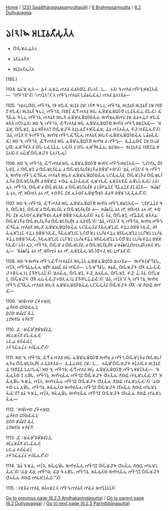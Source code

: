 
[Home](/) / [12S1 Sagāthāvaggasaṃyuttapāḷi](../../../12S1.md) / [6 Brahmasaṃyutta](../../6.md) / [6.2 Dutiyavagga](../6.2.md)

# 𑁬𑁇𑁨𑁇𑁪 𑀅𑀭𑀼𑀡𑀯𑀢𑀻𑀲𑀼𑀢𑁆𑀢

* 𑀩𑁆𑀭𑀳𑁆𑀫𑀲𑀁𑀬𑀼𑀢𑁆𑀢

* 𑀤𑀼𑀢𑀺𑀬𑀯𑀕𑁆𑀕

* 𑀅𑀭𑀼𑀡𑀯𑀢𑀻𑀲𑀼𑀢𑁆𑀢

(185.)

1104\. 𑀏𑀯𑀁 𑀫𑁂 𑀲𑀼𑀢𑀁—  𑀏𑀓𑀁 𑀲𑀫𑀬𑀁 𑀪𑀕𑀯𑀸 𑀲𑀸𑀯𑀢𑁆𑀣𑀺𑀬𑀁 𑀯𑀺𑀳𑀭𑀢𑀺…𑀧𑁂…  𑀢𑀢𑁆𑀭 𑀔𑁄 𑀪𑀕𑀯𑀸 𑀪𑀺𑀓𑁆𑀔𑀽 𑀆𑀫𑀦𑁆𑀢𑁂𑀲𑀺—  “𑀪𑀺𑀓𑁆𑀔𑀯𑁄”𑀢𑀺𑁇 “𑀪𑀤𑀦𑁆𑀢𑁂”𑀢𑀺 𑀢𑁂 𑀪𑀺𑀓𑁆𑀔𑀽 𑀪𑀕𑀯𑀢𑁄 𑀧𑀘𑁆𑀘𑀲𑁆𑀲𑁄𑀲𑀼𑀁𑁇 𑀪𑀕𑀯𑀸 𑀏𑀢𑀤𑀯𑁄𑀘—

1105\. “𑀪𑀽𑀢𑀧𑀼𑀩𑁆𑀩𑀁, 𑀪𑀺𑀓𑁆𑀔𑀯𑁂, 𑀭𑀸𑀚𑀸 𑀅𑀳𑁄𑀲𑀺 𑀅𑀭𑀼𑀡𑀯𑀸 𑀦𑀸𑀫𑁇 𑀭𑀜𑁆𑀜𑁄 𑀔𑁄 𑀧𑀦, 𑀪𑀺𑀓𑁆𑀔𑀯𑁂, 𑀅𑀭𑀼𑀡𑀯𑀢𑁄 𑀅𑀭𑀼𑀡𑀯𑀢𑀻 𑀦𑀸𑀫 𑀭𑀸𑀚𑀥𑀸𑀦𑀻 𑀅𑀳𑁄𑀲𑀺𑁇 𑀅𑀭𑀼𑀡𑀯𑀢𑀺𑀁 𑀔𑁄 𑀧𑀦, 𑀪𑀺𑀓𑁆𑀔𑀯𑁂, 𑀭𑀸𑀚𑀥𑀸𑀦𑀺𑀁 𑀲𑀺𑀔𑀻 𑀪𑀕𑀯𑀸 𑀅𑀭𑀳𑀁 𑀲𑀫𑁆𑀫𑀸𑀲𑀫𑁆𑀩𑀼𑀤𑁆𑀥𑁄 𑀉𑀧𑀦𑀺𑀲𑁆𑀲𑀸𑀬 𑀯𑀺𑀳𑀸𑀲𑀺𑁇 𑀲𑀺𑀔𑀺𑀲𑁆𑀲 𑀔𑁄 𑀧𑀦, 𑀪𑀺𑀓𑁆𑀔𑀯𑁂, 𑀪𑀕𑀯𑀢𑁄 𑀅𑀭𑀳𑀢𑁄 𑀲𑀫𑁆𑀫𑀸𑀲𑀫𑁆𑀩𑀼𑀤𑁆𑀥𑀲𑁆𑀲 𑀅𑀪𑀺𑀪𑀽𑀲𑀫𑁆𑀪𑀯𑀁 𑀦𑀸𑀫 𑀲𑀸𑀯𑀓𑀬𑀼𑀕𑀁 𑀅𑀳𑁄𑀲𑀺 𑀅𑀕𑁆𑀕𑀁 𑀪𑀤𑁆𑀤𑀬𑀼𑀕𑀁𑁇 𑀅𑀣 𑀔𑁄, 𑀪𑀺𑀓𑁆𑀔𑀯𑁂, 𑀲𑀺𑀔𑀻 𑀪𑀕𑀯𑀸 𑀅𑀭𑀳𑀁 𑀲𑀫𑁆𑀫𑀸𑀲𑀫𑁆𑀩𑀼𑀤𑁆𑀥𑁄 𑀅𑀪𑀺𑀪𑀼𑀁 𑀪𑀺𑀓𑁆𑀔𑀼𑀁 𑀆𑀫𑀦𑁆𑀢𑁂𑀲𑀺—  ‘𑀆𑀬𑀸𑀫, 𑀩𑁆𑀭𑀸𑀳𑁆𑀫𑀡, 𑀬𑁂𑀦 𑀅𑀜𑁆𑀜𑀢𑀭𑁄 𑀩𑁆𑀭𑀳𑁆𑀫𑀮𑁄𑀓𑁄 𑀢𑁂𑀦𑀼𑀧𑀲𑀗𑁆𑀓𑀫𑀺𑀲𑁆𑀲𑀸𑀫, 𑀬𑀸𑀯 𑀪𑀢𑁆𑀢𑀲𑁆𑀲 𑀓𑀸𑀮𑁄 𑀪𑀯𑀺𑀲𑁆𑀲𑀢𑀻’𑀢𑀺𑁇 ‘𑀏𑀯𑀁, 𑀪𑀦𑁆𑀢𑁂’𑀢𑀺 𑀔𑁄 𑀪𑀺𑀓𑁆𑀔𑀯𑁂, 𑀅𑀪𑀺𑀪𑀽 𑀪𑀺𑀓𑁆𑀔𑀼 𑀲𑀺𑀔𑀺𑀲𑁆𑀲 𑀪𑀕𑀯𑀢𑁄 𑀅𑀭𑀳𑀢𑁄 𑀲𑀫𑁆𑀫𑀸𑀲𑀫𑁆𑀩𑀼𑀤𑁆𑀥𑀲𑁆𑀲 𑀧𑀘𑁆𑀘𑀲𑁆𑀲𑁄𑀲𑀺𑁇 𑀅𑀣 𑀔𑁄, 𑀪𑀺𑀓𑁆𑀔𑀯𑁂, 𑀲𑀺𑀔𑀻 𑀪𑀕𑀯𑀸 𑀅𑀭𑀳𑀁 𑀲𑀫𑁆𑀫𑀸𑀲𑀫𑁆𑀩𑀼𑀤𑁆𑀥𑁄 𑀅𑀪𑀺𑀪𑀽 𑀘 𑀪𑀺𑀓𑁆𑀔𑀼—  𑀲𑁂𑀬𑁆𑀬𑀣𑀸𑀧𑀺 𑀦𑀸𑀫 𑀩𑀮𑀯𑀸 𑀧𑀼𑀭𑀺𑀲𑁄 𑀲𑀫𑀺𑀜𑁆𑀚𑀺𑀢𑀁 𑀯𑀸 𑀩𑀸𑀳𑀁 𑀧𑀲𑀸𑀭𑁂𑀬𑁆𑀬, 𑀧𑀲𑀸𑀭𑀺𑀢𑀁 𑀯𑀸 𑀩𑀸𑀳𑀁 𑀲𑀫𑀺𑀜𑁆𑀚𑁂𑀬𑁆𑀬; 𑀏𑀯𑀫𑁂𑀯—  𑀅𑀭𑀼𑀡𑀯𑀢𑀺𑀬𑀸 𑀭𑀸𑀚𑀥𑀸𑀦𑀺𑀬𑀸 𑀅𑀦𑁆𑀢𑀭𑀳𑀺𑀢𑀸 𑀢𑀲𑁆𑀫𑀺𑀁 𑀩𑁆𑀭𑀳𑁆𑀫𑀮𑁄𑀓𑁂 𑀧𑀸𑀢𑀼𑀭𑀳𑁂𑀲𑀼𑀁𑁇

1106\. 𑀅𑀣 𑀔𑁄, 𑀪𑀺𑀓𑁆𑀔𑀯𑁂, 𑀲𑀺𑀔𑀻 𑀪𑀕𑀯𑀸 𑀅𑀭𑀳𑀁 𑀲𑀫𑁆𑀫𑀸𑀲𑀫𑁆𑀩𑀼𑀤𑁆𑀥𑁄 𑀅𑀪𑀺𑀪𑀼𑀁 𑀪𑀺𑀓𑁆𑀔𑀼𑀁 𑀆𑀫𑀦𑁆𑀢𑁂𑀲𑀺—  ‘𑀧𑀝𑀺𑀪𑀸𑀢𑀼, 𑀩𑁆𑀭𑀸𑀳𑁆𑀫𑀡, 𑀢𑀁 𑀩𑁆𑀭𑀳𑁆𑀫𑀼𑀦𑁄 𑀘 𑀩𑁆𑀭𑀳𑁆𑀫𑀧𑀭𑀺𑀲𑀸𑀬 𑀘 𑀩𑁆𑀭𑀳𑁆𑀫𑀧𑀸𑀭𑀺𑀲𑀚𑁆𑀚𑀸𑀦𑀜𑁆𑀘 𑀥𑀫𑁆𑀫𑀻 𑀓𑀣𑀸’𑀢𑀺𑁇 ‘𑀏𑀯𑀁, 𑀪𑀦𑁆𑀢𑁂’𑀢𑀺 𑀔𑁄, 𑀪𑀺𑀓𑁆𑀔𑀯𑁂, 𑀅𑀪𑀺𑀪𑀽 𑀪𑀺𑀓𑁆𑀔𑀼 𑀲𑀺𑀔𑀺𑀲𑁆𑀲 𑀪𑀕𑀯𑀢𑁄 𑀅𑀭𑀳𑀢𑁄 𑀲𑀫𑁆𑀫𑀸𑀲𑀫𑁆𑀩𑀼𑀤𑁆𑀥𑀲𑁆𑀲 𑀧𑀝𑀺𑀲𑁆𑀲𑀼𑀢𑁆𑀯𑀸, 𑀩𑁆𑀭𑀳𑁆𑀫𑀸𑀦𑀜𑁆𑀘 𑀩𑁆𑀭𑀳𑁆𑀫𑀧𑀭𑀺𑀲𑀜𑁆𑀘 𑀩𑁆𑀭𑀳𑁆𑀫𑀧𑀸𑀭𑀺𑀲𑀚𑁆𑀚𑁂 𑀘 𑀥𑀫𑁆𑀫𑀺𑀬𑀸 𑀓𑀣𑀸𑀬 𑀲𑀦𑁆𑀤𑀲𑁆𑀲𑁂𑀲𑀺 𑀲𑀫𑀸𑀤𑀧𑁂𑀲𑀺 𑀲𑀫𑀼𑀢𑁆𑀢𑁂𑀚𑁂𑀲𑀺 𑀲𑀫𑁆𑀧𑀳𑀁𑀲𑁂𑀲𑀺𑁇 𑀢𑀢𑁆𑀭 𑀲𑀼𑀤𑀁, 𑀪𑀺𑀓𑁆𑀔𑀯𑁂, 𑀩𑁆𑀭𑀳𑁆𑀫𑀸 𑀘 𑀩𑁆𑀭𑀳𑁆𑀫𑀧𑀭𑀺𑀲𑀸 𑀘 𑀩𑁆𑀭𑀳𑁆𑀫𑀧𑀸𑀭𑀺𑀲𑀚𑁆𑀚𑀸 𑀘 𑀉𑀚𑁆𑀛𑀸𑀬𑀦𑁆𑀢𑀺 𑀔𑀺𑀬𑁆𑀬𑀦𑁆𑀢𑀺 𑀯𑀺𑀧𑀸𑀘𑁂𑀦𑁆𑀢𑀺—  ‘𑀅𑀘𑁆𑀙𑀭𑀺𑀬𑀁 𑀯𑀢, 𑀪𑁄, 𑀅𑀩𑁆𑀪𑀼𑀢𑀁 𑀯𑀢 𑀪𑁄, 𑀓𑀣𑀜𑁆𑀳𑀺 𑀦𑀸𑀫 𑀲𑀢𑁆𑀣𑀭𑀺 𑀲𑀫𑁆𑀫𑀼𑀔𑀻𑀪𑀽𑀢𑁂 𑀲𑀸𑀯𑀓𑁄 𑀥𑀫𑁆𑀫𑀁 𑀤𑁂𑀲𑁂𑀲𑁆𑀲𑀢𑀻’𑀢𑀺𑁇

1107\. 𑀅𑀣 𑀔𑁄, 𑀪𑀺𑀓𑁆𑀔𑀯𑁂, 𑀲𑀺𑀔𑀻 𑀪𑀕𑀯𑀸 𑀅𑀭𑀳𑀁 𑀲𑀫𑁆𑀫𑀸𑀲𑀫𑁆𑀩𑀼𑀤𑁆𑀥𑁄 𑀅𑀪𑀺𑀪𑀼𑀁 𑀪𑀺𑀓𑁆𑀔𑀼𑀁 𑀆𑀫𑀦𑁆𑀢𑁂𑀲𑀺—  ‘𑀉𑀚𑁆𑀛𑀸𑀬𑀦𑁆𑀢𑀺 𑀔𑁄 𑀢𑁂, 𑀩𑁆𑀭𑀸𑀳𑁆𑀫𑀡, 𑀩𑁆𑀭𑀳𑁆𑀫𑀸 𑀘 𑀩𑁆𑀭𑀳𑁆𑀫𑀧𑀭𑀺𑀲𑀸 𑀘 𑀩𑁆𑀭𑀳𑁆𑀫𑀧𑀸𑀭𑀺𑀲𑀚𑁆𑀚𑀸 𑀘—  𑀅𑀘𑁆𑀙𑀭𑀺𑀬𑀁 𑀯𑀢 𑀪𑁄, 𑀅𑀩𑁆𑀪𑀼𑀢𑀁 𑀯𑀢 𑀪𑁄, 𑀓𑀣𑀜𑁆𑀳𑀺 𑀦𑀸𑀫 𑀲𑀢𑁆𑀣𑀭𑀺 𑀲𑀫𑁆𑀫𑀼𑀔𑀻𑀪𑀽𑀢𑁂 𑀲𑀸𑀯𑀓𑁄 𑀥𑀫𑁆𑀫𑀁 𑀤𑁂𑀲𑁂𑀲𑁆𑀲𑀢𑀻𑀢𑀺𑁇 𑀢𑁂𑀦 𑀳𑀺 𑀢𑁆𑀯𑀁, 𑀩𑁆𑀭𑀸𑀳𑁆𑀫𑀡, 𑀪𑀺𑀬𑁆𑀬𑁄𑀲𑁄 𑀫𑀢𑁆𑀢𑀸𑀬 𑀩𑁆𑀭𑀳𑁆𑀫𑀸𑀦𑀜𑁆𑀘 𑀩𑁆𑀭𑀳𑁆𑀫𑀧𑀭𑀺𑀲𑀜𑁆𑀘 𑀩𑁆𑀭𑀳𑁆𑀫𑀧𑀸𑀭𑀺𑀲𑀚𑁆𑀚𑁂 𑀘 𑀲𑀁𑀯𑁂𑀚𑁂𑀳𑀻’𑀢𑀺𑁇 ‘𑀏𑀯𑀁, 𑀪𑀦𑁆𑀢𑁂’𑀢𑀺 𑀔𑁄, 𑀪𑀺𑀓𑁆𑀔𑀯𑁂, 𑀅𑀪𑀺𑀪𑀽 𑀪𑀺𑀓𑁆𑀔𑀼 𑀲𑀺𑀔𑀺𑀲𑁆𑀲 𑀪𑀕𑀯𑀢𑁄 𑀅𑀭𑀳𑀢𑁄 𑀲𑀫𑁆𑀫𑀸𑀲𑀫𑁆𑀩𑀼𑀤𑁆𑀥𑀲𑁆𑀲 𑀧𑀝𑀺𑀲𑁆𑀲𑀼𑀢𑁆𑀯𑀸 𑀤𑀺𑀲𑁆𑀲𑀫𑀸𑀦𑁂𑀦𑀧𑀺 𑀓𑀸𑀬𑁂𑀦 𑀥𑀫𑁆𑀫𑀁 𑀤𑁂𑀲𑁂𑀲𑀺, 𑀅𑀤𑀺𑀲𑁆𑀲𑀫𑀸𑀦𑁂𑀦𑀧𑀺 𑀓𑀸𑀬𑁂𑀦 𑀥𑀫𑁆𑀫𑀁 𑀤𑁂𑀲𑁂𑀲𑀺, 𑀤𑀺𑀲𑁆𑀲𑀫𑀸𑀦𑁂𑀦𑀧𑀺 𑀳𑁂𑀝𑁆𑀞𑀺𑀫𑁂𑀦 𑀉𑀧𑀟𑁆𑀠𑀓𑀸𑀬𑁂𑀦 𑀅𑀤𑀺𑀲𑁆𑀲𑀫𑀸𑀦𑁂𑀦 𑀉𑀧𑀭𑀺𑀫𑁂𑀦 𑀉𑀧𑀟𑁆𑀠𑀓𑀸𑀬𑁂𑀦 𑀥𑀫𑁆𑀫𑀁 𑀤𑁂𑀲𑁂𑀲𑀺, 𑀤𑀺𑀲𑁆𑀲𑀫𑀸𑀦𑁂𑀦𑀧𑀺 𑀉𑀧𑀭𑀺𑀫𑁂𑀦 𑀉𑀧𑀟𑁆𑀠𑀓𑀸𑀬𑁂𑀦 𑀅𑀤𑀺𑀲𑁆𑀲𑀫𑀸𑀦𑁂𑀦 𑀳𑁂𑀝𑁆𑀞𑀺𑀫𑁂𑀦 𑀉𑀧𑀟𑁆𑀠𑀓𑀸𑀬𑁂𑀦 𑀥𑀫𑁆𑀫𑀁 𑀤𑁂𑀲𑁂𑀲𑀺𑁇 𑀢𑀢𑁆𑀭 𑀲𑀼𑀤𑀁, 𑀪𑀺𑀓𑁆𑀔𑀯𑁂, 𑀩𑁆𑀭𑀳𑁆𑀫𑀸 𑀘 𑀩𑁆𑀭𑀳𑁆𑀫𑀧𑀭𑀺𑀲𑀸 𑀘 𑀩𑁆𑀭𑀳𑁆𑀫𑀧𑀸𑀭𑀺𑀲𑀚𑁆𑀚𑀸 𑀘 𑀅𑀘𑁆𑀙𑀭𑀺𑀬𑀩𑁆𑀪𑀼𑀢𑀘𑀺𑀢𑁆𑀢𑀚𑀸𑀢𑀸 𑀅𑀳𑁂𑀲𑀼𑀁—  ‘𑀅𑀘𑁆𑀙𑀭𑀺𑀬𑀁 𑀯𑀢 𑀪𑁄, 𑀅𑀩𑁆𑀪𑀼𑀢𑀁 𑀯𑀢 𑀪𑁄, 𑀲𑀫𑀡𑀲𑁆𑀲 𑀫𑀳𑀺𑀤𑁆𑀥𑀺𑀓𑀢𑀸 𑀫𑀳𑀸𑀦𑀼𑀪𑀸𑀯𑀢𑀸’𑀢𑀺𑁇

1108\. 𑀅𑀣 𑀔𑁄 𑀅𑀪𑀺𑀪𑀽 𑀪𑀺𑀓𑁆𑀔𑀼 𑀲𑀺𑀔𑀺𑀁 𑀪𑀕𑀯𑀦𑁆𑀢𑀁 𑀅𑀭𑀳𑀦𑁆𑀢𑀁 𑀲𑀫𑁆𑀫𑀸𑀲𑀫𑁆𑀩𑀼𑀤𑁆𑀥𑀁 𑀏𑀢𑀤𑀯𑁄𑀘—  ‘𑀅𑀪𑀺𑀚𑀸𑀦𑀸𑀫𑀺 𑀔𑁆𑀯𑀸𑀳𑀁, 𑀪𑀦𑁆𑀢𑁂, 𑀪𑀺𑀓𑁆𑀔𑀼𑀲𑀁𑀖𑀲𑁆𑀲 𑀫𑀚𑁆𑀛𑁂 𑀏𑀯𑀭𑀽𑀧𑀺𑀁 𑀯𑀸𑀘𑀁 𑀪𑀸𑀲𑀺𑀢𑀸—  𑀧𑀳𑁄𑀫𑀺 𑀔𑁆𑀯𑀸𑀳𑀁, 𑀆𑀯𑀼𑀲𑁄, 𑀩𑁆𑀭𑀳𑁆𑀫𑀮𑁄𑀓𑁂 𑀞𑀺𑀢𑁄 𑀲𑀳𑀲𑁆𑀲𑀺𑀮𑁄𑀓𑀥𑀸𑀢𑀼𑀁 𑀲𑀭𑁂𑀦 𑀯𑀺𑀜𑁆𑀜𑀸𑀧𑁂𑀢𑀼𑀦𑁆’𑀢𑀺𑁇 ‘𑀏𑀢𑀲𑁆𑀲, 𑀩𑁆𑀭𑀸𑀳𑁆𑀫𑀡, 𑀓𑀸𑀮𑁄, 𑀏𑀢𑀲𑁆𑀲, 𑀩𑁆𑀭𑀸𑀳𑁆𑀫𑀡, 𑀓𑀸𑀮𑁄; 𑀬𑀁 𑀢𑁆𑀯𑀁, 𑀩𑁆𑀭𑀸𑀳𑁆𑀫𑀡, 𑀩𑁆𑀭𑀳𑁆𑀫𑀮𑁄𑀓𑁂 𑀞𑀺𑀢𑁄 𑀲𑀳𑀲𑁆𑀲𑀺𑀮𑁄𑀓𑀥𑀸𑀢𑀼𑀁 𑀲𑀭𑁂𑀦 𑀯𑀺𑀜𑁆𑀜𑀸𑀧𑁂𑀬𑁆𑀬𑀸𑀲𑀻’𑀢𑀺𑁇 ‘𑀏𑀯𑀁, 𑀪𑀦𑁆𑀢𑁂’𑀢𑀺 𑀔𑁄, 𑀪𑀺𑀓𑁆𑀔𑀯𑁂, 𑀅𑀪𑀺𑀪𑀽 𑀪𑀺𑀓𑁆𑀔𑀼 𑀲𑀺𑀔𑀺𑀲𑁆𑀲 𑀪𑀕𑀯𑀢𑁄 𑀅𑀭𑀳𑀢𑁄 𑀲𑀫𑁆𑀫𑀸𑀲𑀫𑁆𑀩𑀼𑀤𑁆𑀥𑀲𑁆𑀲 𑀧𑀝𑀺𑀲𑁆𑀲𑀼𑀢𑁆𑀯𑀸 𑀩𑁆𑀭𑀳𑁆𑀫𑀮𑁄𑀓𑁂 𑀞𑀺𑀢𑁄 𑀇𑀫𑀸 𑀕𑀸𑀣𑀸𑀬𑁄 𑀅𑀪𑀸𑀲𑀺—

1109\. _‘𑀆𑀭𑀫𑁆𑀪𑀣 𑀦𑀺𑀓𑁆𑀓𑀫𑀣,_  
_𑀬𑀼𑀜𑁆𑀚𑀣 𑀩𑀼𑀤𑁆𑀥𑀲𑀸𑀲𑀦𑁂;_  
_𑀥𑀼𑀦𑀸𑀣 𑀫𑀘𑁆𑀘𑀼𑀦𑁄 𑀲𑁂𑀦𑀁,_  
_𑀦𑀍𑀆𑀕𑀸𑀭𑀁𑀯 𑀓𑀼𑀜𑁆𑀚𑀭𑁄𑁇_  


1110\. _𑀬𑁄 𑀇𑀫𑀲𑁆𑀫𑀺𑀁 𑀥𑀫𑁆𑀫𑀯𑀺𑀦𑀬𑁂,_  
_𑀅𑀧𑁆𑀧𑀫𑀢𑁆𑀢𑁄 𑀯𑀺𑀳𑀲𑁆𑀲𑀢𑀺;_  
_𑀧𑀳𑀸𑀬 𑀚𑀸𑀢𑀺𑀲𑀁𑀲𑀸𑀭𑀁,_  
_𑀤𑀼𑀓𑁆𑀔𑀲𑁆𑀲𑀦𑁆𑀢𑀁 𑀓𑀭𑀺𑀲𑁆𑀲𑀢𑀻’𑀢𑀺𑁇_  


1111\. 𑀅𑀣 𑀔𑁄, 𑀪𑀺𑀓𑁆𑀔𑀯𑁂, 𑀲𑀺𑀔𑀻 𑀘 𑀪𑀕𑀯𑀸 𑀅𑀭𑀳𑀁 𑀲𑀫𑁆𑀫𑀸𑀲𑀫𑁆𑀩𑀼𑀤𑁆𑀥𑁄 𑀅𑀪𑀺𑀪𑀽 𑀘 𑀪𑀺𑀓𑁆𑀔𑀼 𑀩𑁆𑀭𑀳𑁆𑀫𑀸𑀦𑀜𑁆𑀘 𑀩𑁆𑀭𑀳𑁆𑀫𑀧𑀭𑀺𑀲𑀜𑁆𑀘 𑀩𑁆𑀭𑀳𑁆𑀫𑀧𑀸𑀭𑀺𑀲𑀚𑁆𑀚𑁂 𑀘 𑀲𑀁𑀯𑁂𑀚𑁂𑀢𑁆𑀯𑀸—  𑀲𑁂𑀬𑁆𑀬𑀣𑀸𑀧𑀺 𑀦𑀸𑀫…𑀧𑁂…  𑀢𑀲𑁆𑀫𑀺𑀁 𑀩𑁆𑀭𑀳𑁆𑀫𑀮𑁄𑀓𑁂 𑀅𑀦𑁆𑀢𑀭𑀳𑀺𑀢𑀸 𑀅𑀭𑀼𑀡𑀯𑀢𑀺𑀬𑀸 𑀭𑀸𑀚𑀥𑀸𑀦𑀺𑀬𑀸 𑀧𑀸𑀢𑀼𑀭𑀳𑁂𑀲𑀼𑀁𑁇 𑀅𑀣 𑀔𑁄, 𑀪𑀺𑀓𑁆𑀔𑀯𑁂, 𑀲𑀺𑀔𑀻 𑀪𑀕𑀯𑀸 𑀅𑀭𑀳𑀁 𑀲𑀫𑁆𑀫𑀸𑀲𑀫𑁆𑀩𑀼𑀤𑁆𑀥𑁄 𑀪𑀺𑀓𑁆𑀔𑀽 𑀆𑀫𑀦𑁆𑀢𑁂𑀲𑀺—  ‘𑀅𑀲𑁆𑀲𑀼𑀢𑁆𑀣 𑀦𑁄 𑀢𑀼𑀫𑁆𑀳𑁂, 𑀪𑀺𑀓𑁆𑀔𑀯𑁂, 𑀅𑀪𑀺𑀪𑀼𑀲𑁆𑀲 𑀪𑀺𑀓𑁆𑀔𑀼𑀦𑁄 𑀩𑁆𑀭𑀳𑁆𑀫𑀮𑁄𑀓𑁂 𑀞𑀺𑀢𑀲𑁆𑀲 𑀕𑀸𑀣𑀸𑀬𑁄 𑀪𑀸𑀲𑀫𑀸𑀦𑀲𑁆𑀲𑀸’𑀢𑀺? ‘𑀅𑀲𑁆𑀲𑀼𑀫𑁆𑀳 𑀔𑁄 𑀫𑀬𑀁, 𑀪𑀦𑁆𑀢𑁂, 𑀅𑀪𑀺𑀪𑀼𑀲𑁆𑀲 𑀪𑀺𑀓𑁆𑀔𑀼𑀦𑁄 𑀩𑁆𑀭𑀳𑁆𑀫𑀮𑁄𑀓𑁂 𑀞𑀺𑀢𑀲𑁆𑀲 𑀕𑀸𑀣𑀸𑀬𑁄 𑀪𑀸𑀲𑀫𑀸𑀦𑀲𑁆𑀲𑀸’𑀢𑀺𑁇 ‘𑀬𑀣𑀸 𑀓𑀣𑀁 𑀧𑀦 𑀢𑀼𑀫𑁆𑀳𑁂, 𑀪𑀺𑀓𑁆𑀔𑀯𑁂, 𑀅𑀲𑁆𑀲𑀼𑀢𑁆𑀣 𑀅𑀪𑀺𑀪𑀼𑀲𑁆𑀲 𑀪𑀺𑀓𑁆𑀔𑀼𑀦𑁄 𑀩𑁆𑀭𑀳𑁆𑀫𑀮𑁄𑀓𑁂 𑀞𑀺𑀢𑀲𑁆𑀲 𑀕𑀸𑀣𑀸𑀬𑁄 𑀪𑀸𑀲𑀫𑀸𑀦𑀲𑁆𑀲𑀸’𑀢𑀺? 𑀏𑀯𑀁 𑀔𑁄 𑀫𑀬𑀁, 𑀪𑀦𑁆𑀢𑁂, 𑀅𑀲𑁆𑀲𑀼𑀫𑁆𑀳 𑀅𑀪𑀺𑀪𑀼𑀲𑁆𑀲 𑀪𑀺𑀓𑁆𑀔𑀼𑀦𑁄 𑀩𑁆𑀭𑀳𑁆𑀫𑀮𑁄𑀓𑁂 𑀞𑀺𑀢𑀲𑁆𑀲 𑀕𑀸𑀣𑀸𑀬𑁄 𑀪𑀸𑀲𑀫𑀸𑀦𑀲𑁆𑀲—

1112\. _‘𑀆𑀭𑀫𑁆𑀪𑀣 𑀦𑀺𑀓𑁆𑀓𑀫𑀣,_  
_𑀬𑀼𑀜𑁆𑀚𑀣 𑀩𑀼𑀤𑁆𑀥𑀲𑀸𑀲𑀦𑁂;_  
_𑀥𑀼𑀦𑀸𑀣 𑀫𑀘𑁆𑀘𑀼𑀦𑁄 𑀲𑁂𑀦𑀁,_  
_𑀦𑀍𑀆𑀕𑀸𑀭𑀁𑀯 𑀓𑀼𑀜𑁆𑀚𑀭𑁄𑁇_  


1113\. _𑀬𑁄 𑀇𑀫𑀲𑁆𑀫𑀺𑀁 𑀥𑀫𑁆𑀫𑀯𑀺𑀦𑀬𑁂,_  
_𑀅𑀧𑁆𑀧𑀫𑀢𑁆𑀢𑁄 𑀯𑀺𑀳𑀲𑁆𑀲𑀢𑀺;_  
_𑀧𑀳𑀸𑀬 𑀚𑀸𑀢𑀺𑀲𑀁𑀲𑀸𑀭𑀁,_  
_𑀤𑀼𑀓𑁆𑀔𑀲𑁆𑀲𑀦𑁆𑀢𑀁 𑀓𑀭𑀺𑀲𑁆𑀲𑀢𑀻’𑀢𑀺𑁇_  


1114\. ‘𑀏𑀯𑀁 𑀔𑁄 𑀫𑀬𑀁, 𑀪𑀦𑁆𑀢𑁂, 𑀅𑀲𑁆𑀲𑀼𑀫𑁆𑀳 𑀅𑀪𑀺𑀪𑀼𑀲𑁆𑀲 𑀪𑀺𑀓𑁆𑀔𑀼𑀦𑁄 𑀩𑁆𑀭𑀳𑁆𑀫𑀮𑁄𑀓𑁂 𑀞𑀺𑀢𑀲𑁆𑀲 𑀕𑀸𑀣𑀸𑀬𑁄 𑀪𑀸𑀲𑀫𑀸𑀦𑀲𑁆𑀲𑀸’𑀢𑀺𑁇 ‘𑀲𑀸𑀥𑀼 𑀲𑀸𑀥𑀼, 𑀪𑀺𑀓𑁆𑀔𑀯𑁂; 𑀲𑀸𑀥𑀼 𑀔𑁄 𑀢𑀼𑀫𑁆𑀳𑁂, 𑀪𑀺𑀓𑁆𑀔𑀯𑁂, 𑀅𑀲𑁆𑀲𑀼𑀢𑁆𑀣 𑀅𑀪𑀺𑀪𑀼𑀲𑁆𑀲 𑀪𑀺𑀓𑁆𑀔𑀼𑀦𑁄 𑀩𑁆𑀭𑀳𑁆𑀫𑀮𑁄𑀓𑁂 𑀞𑀺𑀢𑀲𑁆𑀲 𑀕𑀸𑀣𑀸𑀬𑁄 𑀪𑀸𑀲𑀫𑀸𑀦𑀲𑁆𑀲𑀸’”𑀢𑀺𑁇

1115\. 𑀇𑀤𑀫𑀯𑁄𑀘 𑀪𑀕𑀯𑀸, 𑀅𑀢𑁆𑀢𑀫𑀦𑀸 𑀢𑁂 𑀪𑀺𑀓𑁆𑀔𑀽 𑀪𑀕𑀯𑀢𑁄 𑀪𑀸𑀲𑀺𑀢𑀁 𑀅𑀪𑀺𑀦𑀦𑁆𑀤𑀼𑀦𑁆𑀢𑀺𑁇

[Go to previous page (6.2.3 Andhakavindasutta)](6.2.3.md) / [Go to parent page (6.2 Dutiyavagga)](../6.2.md) / [Go to next page (6.2.5 Parinibbānasutta)](6.2.5.md)


